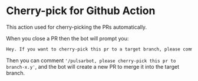 # Cherry-pick for Github Action

This action used for cherry-picking the PRs automatically.

When you close a PR then the bot will prompt you:

```bash
Hey. If you want to cherry-pick this pr to a target branch, please comments '/pulsarbot, please cherry-pick this pr to branch-x.y'.
```

Then you can comment `'/pulsarbot, please cherry-pick this pr to branch-x.y'`, and the bot will create a new PR to merge it into the target branch.
